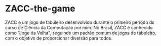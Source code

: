 # ZACC-the-game
ZACC é um jogo de tabuleiro desenvolvido durante o primeiro período do curso de Ciência da Computação por mim. No Brasil, ZACC é conhecido como "Jogo da Velha", seguindo um padrão comum de jogos de tabuleiro, com o objetivo de proporcionar diversão para todos.
